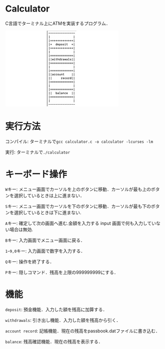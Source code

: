 # Calculator
C言語でターミナル上にATMを実装するプログラム．

![実行の様子](./preview.gif)

# 実行方法
コンパイル: ターミナルで`gcc calculator.c -o calculator -lcurses -lm`

実行: ターミナルで`./calculator`

# キーボード操作
`W`キー: メニュー画面でカーソルを上のボタンに移動．カーソルが最も上のボタンを選択しているときは上に進まない．

`S`キー: メニュー画面でカーソルを下のボタンに移動．カーソルが最も下のボタンを選択しているときは下に進まない.

`A`キー: 確定して次の画面へ進む.金額を入力する input 画面で何も入力していない場合は無効.

`B`キー: 入力画面でメニュー画面に戻る．

`1~9,0`キー: 入力画面で数字を入力する．

`Q`キー: 操作を終了する．

`P`キー: 隠しコマンド．残高を上限の999999999にする．

# 機能
`deposit`: 預金機能．入力した額を残高に加算する．

`withdrawals`: 引き出し機能．入力した額を残高から引く．

`account record`: 記帳機能．現在の残高をpassbook.datファイルに書き込む．

`balance`: 残高確認機能．現在の残高を表示する．

